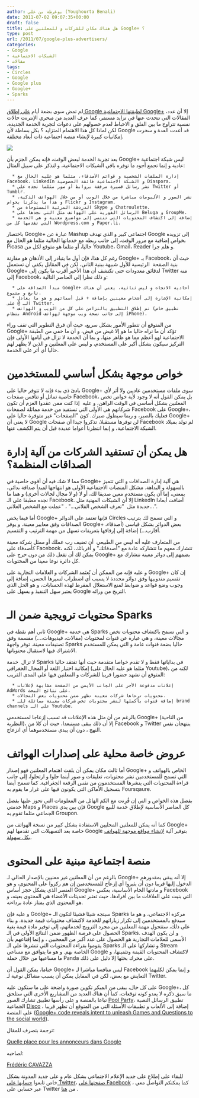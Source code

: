 ```yaml
---
author: يوغرطة بن علي (Youghourta Benali)
date: 2011-07-02 09:07:35+00:00
draft: false
title: هل هناك مكان للشركات و للمعلنين على Google+ ؟
type: post
url: /2011/07/google-plus-advertisers/
categories:
- Google
- الشبكات الاجتماعية
- مقالات
tags:
- Circles
- Google
- Google plus
- Google+
- Sparks
---
```


لم تمض سوى بضعة أيام [على إطلاق Google لطبقتها الاجتماعية Google+](https://www.it-scoop.com/2011/06/google-plus/) ،إلا أن عدد المقالات التي تتحدث عنها في تزايد مستمر، كما عرف العديد من مبحري الإنترنت حالات نفسية تتراوح ما بين القلق و الاحباط لعدم حصولهم على دعوات لتجربة الخدمة الجديدة. لكن لماذا كل هذا الاهتمام المتزايد ؟ بكل بساطة لأن Google قد أعدت العدة و سخرت إمكانيات كبيرة لإنشاء منصة اجتماعية ذات أبعاد مختلفة.

[![](http://socialmedia4arab.com/wp-content/uploads/2011/07/GooglePlus.png)
](http://socialmedia4arab.com/2011/07/google-plus-advertisers/)

بعد تجربة الخدمة لبعض الوقت، فإنه يمكن الجزم بأن Google+ ليس شبكة اجتماعية عادية و إنما تجمع أجود ما توفره باقي الشبكات الاجتماعية، و لنذكر على سبيل المثال:

<!-- more -->



 	  * إدارة الملفات الشخصية و قوائم الأصدقاء، مثلما هو عليه الحال مع Facebook، LinkedIn و الشبكة الاجتماعية فائقة الخصوصية Diaspora.
 	  * نشر رسائل قصيرة مرفقة بروابط أو صور مثلما نجده على Twitter أو Tumblr.
 	  * نشر الصور و الألبومات مباشرة من خلال الويب أو من خلال الهواتف الذكية، و هذا ما يذكرنا بخواص Flickr و Instagram.
 	  * الدردشة المرئية المستوحاة من Skype و Chatroulette.
 	  * الرسائل الفورية على الهواتف مثل التي نجدها على Beluga و GroupMe.
 	  * إضافة إلى اكتشاف المحتويات التي تنتمي إلى مواضيع معنية و هي الخدمة التي تقدمها كل من Wordpress.com و Paper.li.

باختصار Google+ عبارة عن Mashup اجتماعي كبير و الذي تهدف Google إلى تزويده بخواص إضافية مع مرور الوقت، إلى جانب ربطه مع خدماتها الحالية مثلما هو الحال مع Picasa حاليا، أو مثلما هو متوقع لكل من Youtube، Gmail، Reader و هلم جرا.

رغم كل هذا، فإن أول ما يتبادر إلى الأذهان هو مقارنة Google+ بـ Facebook، حيث أن بنية الصفحة  الرئيسية للأول شبيهة ببنية الثاني، لكن في المقابل يكفي أن تستعمل Google+ لدقائق معدودات حتى تكتشف أن هذا الأخير أقرب ما يكون إلى Twitter منه إلى Facebook، و ذلك نظرا إلى العناصر التالية:

 	  * مبدأ الصداقة على Google+ أحادية الاتجاه و ليس ثنائية، يعني أن هناك تابع و متبوع.
 	  * إمكانية الإشارة إلى أشخاص معينين بإضافة + قبل أسمائهم و هو ما يعادل الـ @ على Twitter.
 	  * تم إطلاق التطبيق بالتزامن على كل من الويب و الهواتف (تطبيق خاص بنظام Android إلى جانب نسخة ويب موجهة لهواتف iPhone).

من المتوقع أن تتطور الأمور بشكل سريع، حيث أن فرق التطوير التي تقف وراء Google+ تؤكد أن ما نراه حاليا ما هو إلا غيض من فيض، و أن ما خفي من الطبقة الاجتماعية لهو أعظم مما هو ظاهر منها، و بما أن الخدمة لا تزال في أيامها الأولى فإن التركيز سيكون بشكل أكبر على المستخدم، و ليس على المعلنين و الذين لا يظهر لهم حاليا أي أثر على الخدمة.


# خواص موجهة بشكل أساسي للمستخدمين


بادئ ذي بدء فإنه لا تتوفر حاليا على Google+ سوى ملفات مستخدمين عاديين ولا أثر لأي خاصية تماثل أو تنافس صفحات Facebook، بل يمكن القول أنه لا وجود لأية خواص تخص المعلنين بشكل أساسي في الوقت الراهن، و عليه  إذا كنت ممن عقدوا العزم أن تكون شركاتهم هي الأولى التي تستفيد من خدمة مماثلة لصفحات Facebook على Google+، فعليك بالصبر، و ربما سيطول صبرك. كون "الصفحات" غير متوفرة حاليا على Google+ لا يعني أن Google لن توفرها مستقبلا، تذكروا جيدا أن صفحات Facebook لم تولد بميلاد الشبكة الاجتماعية، و إنما انتظرنا أعواما عديدة قبل أن يتم الكشف عنها.


# هل يمكن أن تستفيد الشركات من آلية إدارة الصداقات المنظمة؟


مما لا شك فيه أن أقوى خاصية في Google+ هي آلية إدارة الصداقات و التي تتميز بالسهولة و البداهة. مشكل المنصات الاجتماعية الأولى هو انتهاجها لمبدأ صداقة بدائي، بمعنى، إما أن يكون مستخدم معين صديقا لك، أو لا (و لا مجال لحالات أخرى) و هما ما نجده مطبقا على الـ Facebook. إلا أن الشبكات المهنية مثل LinkedIn أضافت أبعادا جديدة مثل  "تعرف الشخص الفلاني..." ، "عملت مع الشخص العلاني...".

أما فيما يخص Google+ فإنها تعتمد على الدوائر Circles و التي تسمح لك بترتيب الصداقات وفق معايير معينة. و يوفر Google+ بعض الدوائر بشكل قياسي (أصدقاء، أقارب...) إضافة إلى إرفاقها بتعريفات تسهل من مهمة الترتيب و التقسيم.

من المتعارف عليه أنه ليس من الطبيعي  أن تضيف رب عملك أو ممثل شركة معينة كأصدقاء على Facebook، تتشارك معهم ما تتشاركه عادة مع "أصدقائك" و أقربائك، لكنه يمكن لك أن تفعل ذلك من دون حرج على Google+ بضمهم إلى دوائر معينة تتشارك مع كل دائرة نوعا معينا من المحتويات.

و عليه فإنه من الممكن أن تُعتَمد الشركات و العلامات التجارية على Google+ إن كان تقسيم مندوبيها وفق دوائر محددة لا يسبب أي اضطراب لسيرها الحسن، إضافة إلى وجوب وضع قواعد و ضوابط لمنع الاستغلال المفرط لهذه الحسابات، و هو الحل الذي يعتبر سهل التنفيذ و يسهل على Google التربح من ورائه.


# محتويات ترويجية ضمن الـ Sparks


ثاني أهم نقطة في Google+ هي خدمة Sparks و التي تسمح باكتشاف محتويات تخص مجالات معينة، و هي عبارة عن قنوات لمحتويات (مقالات، فيديوهات،...) مقسمة وفق تصنيفات معينة. توفر واجهة Sparks حاليا بضعة قنوات عامة و التي يمكن للمستخدم الاشتراك فيها لاستقبال محتوياتها.

لا تزال  خدمة Sparks في بداياتها فقط و لا تقدم خواصا متقدمة حيث أنها تفتقد حاليا إمكانية اختيار اللغة أو المجال الجغرافي (مثلما هو عليه الحال على Youtube)، لكنه من المتوقع أن نشهد حضورا قريبا للشركات و المعلنين فيها على المدى القريب:



 	  * إعلانات مدفوعة الأجر على الجانب الأيمن من الصفحة مشابهة لإعلانات AdWords على نتائج البحث.
 	  * محتويات ترعاها شركات معينة تظهر ضمن محتويات بعض المجالات.
 	  * إضافة قنوات بأكملها لنشر محتويات تخص شركات معينة مماثلة للـ brand channels على الـ Youtube.

بالرغم من أن مثل هذه الإعلانات قد تسبب إزعاجا لمستخدمي Google+ (من الناحية النظرية)، إلا أن ذلك يبقى مستبعدا، حيث أن كلا من Facebook و Twitter ينتهجان نفس النهج ، دون أن يبدي مستخدموهما أي انزعاج.


# عروض خاصة محلية على إصدارات الهواتف


أما ثالث مكان يمكن أن يلفت اهتمام المعلنين فهو إصدار Google+ الخاص بالهواتف و التي تسمح للمستخدمين نشر محتويات، تعليقات و صور أينما حلوا و ارتحلوا، إلى جانب قراءة المحتويات التي ينشرها المستخدمون من نفس الرقعة الجغرافية. كما تسمح أيضا بتسجيل الأماكن التي يكونون فيها على غرار ما يقوم به Foursqaure.

بفضل هذه الخواص و التي إن قُرِنت مع الكم الهائل من المعلومات التي تحوز عليها بفضل خدمتي Maps و Places فإن بين يدي Google كل العناصر الأساسية لإطلاق خدمة للبيع الجماعي مثلما تقوم به Groupon.

كما أنه يمكن للمعلنين المحليين الاستفادة بشكل كبير من نسخة الهواتف من Google+ خاصة بعد التسهيلات التي تقدمها لهم Google بتوفير آلية [لإنشاء مواقع موجهة للهواتف بكل سهولة](http://mashable.com/2011/06/29/google-mobile-sites-business/).


# منصة اجتماعية مبنية على المحتوى


بالرغم من أن المعلنين غير معنيين بالإصدار الحالي لـ Google+ إلا أنه يبقى بمقدورهم الدخول إليها قريبا دون أن يثيروا أي إزعاج للمستخدمين إن هم ركزوا على المحتوى، و هو العنصر الذي يشكل حجز أساس Google+ و مادتها الخام الأساسية، بعكس Facebook التي بنيت على العلاقات ما بين أفرادها، حيث تعتبر تحديثات الأعضاء هي المحتوى بعينه، و هو المحتوى الذي يمتاز عادة برداءته.

و عليه فإن Goolge+ سيتجه شيئا فشيئا لتكون الـ Sparks مركزه الاجتماعي، و هو ما سيدفع بالمستخدمين إلى تكرار زياراتهم للخدمة لاكتشاف محتويات قيمة جديدة. و بناء على ذلك، ستتحول مهمة المعلنين من مجرد الترويج لخدماتهم، إلى توفير مادة قيمة بغية الحصول على فرصة الظهور ضمن النتائج الأولى في الـ Sparks. و لن يكون الهدف الأسمى للعلامات التجارية هو الحصول على عدد أكبر من المعجبين ، و إنما إقناعهم بأن يقوموا بقراءة المحتويات التي تنشرها على الـ Sparks و تشاركها على الـ Stream الخاصة بهم. و هو ما يتوافق مع مساعي Google لاكتشاف المحتويات القيمة وتثمينها، و ما مساعيها من خلال حملة Panda على محرك بحثها إلا دليل على ذلك.

ختاما، يمكن القول أن Google+ ليس منافسا مباشرا لـ Facebook و إنما يمكن لكليهما التعايش مع بعض، لكن في المقابل يمكن أن يسبب مشاكل نوعية لـ Twitter.

على كل حال، يبقى من المبكر تكوين صورة واضحة على ما ستكون عليه Google+، كل ما سبق ذكره لا يعدو كونه توقعات، كما أن هناك العديد من المشاريع الأخرى التي ستلحق تباعا بالمنصة و على رأسها تطبيق تشارك الصور [Pool Party](http://www.poolpartyapp.com/)، تطبيق الرسائل النصية الجماعية [Disco](http://disco.com/) ، إضافة إلى الألعاب و تطبيقات الأسئلة التي من المتوقع أن تظهر قريبا على المنصة ([Google+ code reveals intent to unleash Games and Questions to the social world](http://www.engadget.com/2011/06/30/google-code-reveals-intent-to-unleash-games-and-questions-to-th/)).



ترجمة بتصرف للمقال:

[Quelle place pour les annonceurs dans Google](http://www.mediassociaux.fr/2011/07/01/quelle-place-pour-les-annonceurs-dans-google/)

لصاحبه:

[Frédéric CAVAZZA](http://twitter.com/#%21/FredCavazza)

للبقاء على إطلاع على جديد الإعلام الاجتماعي بشكل عام و على جديد المدونة بشكل خاص تابعوا [حسابها على Twitter](https://twitter.com/#%21/sm4arab)، [صفحتها على Facebook](http://www.facebook.com/SocialMedia4arab) ، كما يمكنكم التواصل معي عبر حسابي على Twitter من [هنا](http://goo.gl/xAG8O) .




